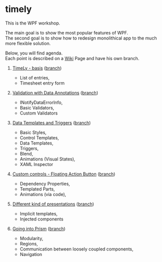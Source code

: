 # timely
This is the WPF workshop.

The main goal is to show the most popular features of WPF. <br />
The second goal is to show how to redesign monolithical app to the much more flexible solution.

Below, you will find agenda. <br />
Each point is described on a [Wiki](https://github.com/SeRgI1982/timelyWorkshop/wiki) Page and have his own branch. 

1. [TimeLy - basis](https://github.com/SeRgI1982/timelyWorkshop/wiki/Task01)  ([branch](https://github.com/SeRgI1982/timelyWorkshop/tree/Task01))
    - List of entries,
    - Timesheet entry form

2. [Validation with Data Annotations](https://github.com/SeRgI1982/timelyWorkshop/wiki/Task02) ([branch](https://github.com/SeRgI1982/timelyWorkshop/tree/Task02))
    - INotifyDataErrorInfo,
    - Basic Validators,
    - Custom Validators

3. [Data Templates and Triggers](https://github.com/SeRgI1982/timelyWorkshop/wiki/Task03) ([branch](https://github.com/SeRgI1982/timelyWorkshop/tree/Task03))
    - Basic Styles,
    - Control Templates,
    - Data Templates,
    - Triggers,
    - Blend,
    - Animations (Visual States),
    - XAML Inspector

4. [Custom controls - Floating Action Button](https://github.com/SeRgI1982/timelyWorkshop/wiki/Task04) ([branch](https://github.com/SeRgI1982/timelyWorkshop/tree/Task04))
   - Dependency Properties,
   - Templated Parts,
   - Animations (via code),

5. [Different kind of presentations](https://github.com/SeRgI1982/timelyWorkshop/wiki/Task05) ([branch](https://github.com/SeRgI1982/timelyWorkshop/tree/Task05))
   - Implicit templates,
   - Injected components

6. [Going into Prism](https://github.com/SeRgI1982/timelyWorkshop/wiki/Task06) ([branch](https://github.com/SeRgI1982/timelyWorkshop/tree/Task06))
   - Modularity,
   - Regions,
   - Communication between loosely coupled components,
   - Navigation

